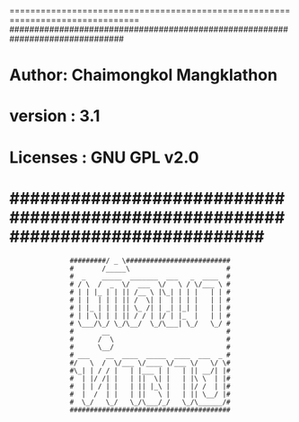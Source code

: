 ===============================================================================
###############################################################################
# Author: Chaimongkol Mangklathon
# version : 3.1
# Licenses : GNU GPL v2.0
###############################################################################
===============================================================================

                   #########/ _ \##########################
                   #       /_____\                        #
                   #  _    _____  _______  ___   _  ____  #
                   # / \  /  _  \/  ___  \/   \ / \/___ \ #
                   # | | |_ | | || /__ \ |\_| | | |   | | #
                   # | |  | | | || /  \| |  | | | |   | | #
                   # | |_ | | | || \_ /| | _| |_| |   | | #
                   # | | \| | | || / / | |/ | |_  |   | | #
                   # \___/\_/ \_/\__/  \_/\___| \_/   \_/ #
                   #       __                             #
                   #      /  \                            #
                   #      \__/                            #
                   # ___    __  ____  _____  ____  ___  _ #
                   #/   \  /  \/___ \/____ \/___ \/   \/ \#
                   #\_| | / / |   | |___ | |   | || __/| |#
                   #  | |/ /| |   | ||  \| |   | |\ \  | |#
                   #  | | / | |   | || |_\ |   | |/ /  | |#
                   #  |  /  | |   | ||   \ |   | || \__/ |#
                   #  \_/   \_/   \_/\___/_/   \_/\______/#
                   ########################################

